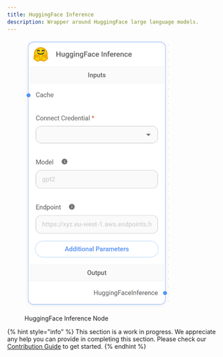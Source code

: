 ```yaml
---
title: HuggingFace Inference
description: Wrapper around HuggingFace large language models.
---
```



<figure><img src="/assets/image (5) (1) (1) (1) (1) (1) (2).png" alt="" width="338"><figcaption><p>HuggingFace Inference Node</p></figcaption></figure>

{% hint style="info" %}
This section is a work in progress. We appreciate any help you can provide in completing this section. Please check our [Contribution Guide](broken-reference) to get started.
{% endhint %}
